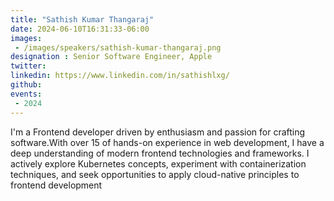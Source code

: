 ```yaml
---
title: "Sathish Kumar Thangaraj"
date: 2024-06-10T16:31:33-06:00
images: 
 - /images/speakers/sathish-kumar-thangaraj.png
designation : Senior Software Engineer, Apple
twitter: 
linkedin: https://www.linkedin.com/in/sathishlxg/
github: 
events:
 - 2024
---
```


I'm a Frontend developer driven by enthusiasm and passion for crafting software.With over 15 of hands-on experience in web development, I have a deep understanding of modern frontend technologies and frameworks. I actively explore Kubernetes concepts, experiment with containerization techniques, and seek opportunities to apply cloud-native principles to frontend development

